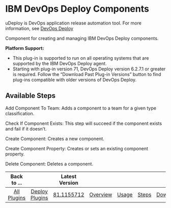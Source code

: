 
# IBM DevOps Deploy Components

uDeploy is DevOps application release automation tool. For more information, see [DevOps Deploy](https://www.ibm.com/cloud/urbancode)

Component for creating and managing IBM DevOps Deploy components.


**Platform Support:**


* This plug-in is supported to run on all operating systems that are supported by the IBM DevOps Deploy agent.
* Starting with plug-in version 71, DevOps Deploy version 6.2.7.1 or greater is required. Follow the “Download Past Plug-in Versions” button to find plug-ins compatible with older versions of DevOps Deploy.


## Available Steps

Add Component To Team: Adds a component to a team for a given type classification.

Check If Component Exists: This step will succeed if the component exists and fail if it doesn’t.

Create Component: Creates a new component.

Create Component Property: Creates or sets an existing component property.

Delete Component: Deletes a component.



|Back to ...||Latest Version|||||
| :---: | :---: | :---: | :---: | :---: | :---: | :---: |
|[All Plugins](../../index.md)|[Deploy Plugins](../README.md)|[81.1155712](https://raw.githubusercontent.com/UrbanCode/IBM-UCD-PLUGINS/main/files/uDeploy-Component/ucd-uDeploy-Component-81.1155712.zip)|[Overview](overview.md)|[Usage](usage.md)|[Steps](steps.md)|[Downloads](downloads.md)|
